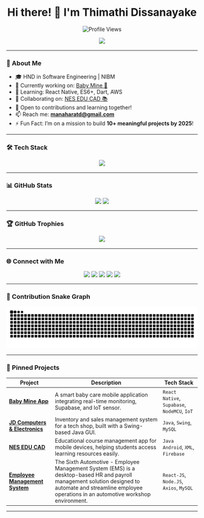 <h1 align="center">Hi there! 👋 I'm Thimathi Dissanayake</h1>

<p align="center">
  <img src="https://komarev.com/ghpvc/?username=thimathi&label=Profile%20views&color=0e75b6&style=flat" alt="Profile Views" />
</p>

<p align="center">
  <img src="https://readme-typing-svg.herokuapp.com?size=22&center=true&width=700&lines=Aspiring+Software+Engineer;Passionate+Mobile+App+Developer;React+Native+|+Spring+Boot+|+C#+|+Firebase+|+Node.js;Life-long+Learner+|+Open+Source+Enthusiast" />
</p>

---

### 🚀 About Me

- 🎓 HND in Software Engineering | NIBM  
- 🔭 Currently working on: [Baby Mine 👶](https://github.com/thimathi/baby_mine?tab=readme-ov-file)  
- 🌱 Learning: React Native, ES6+, Dart, AWS  
- 🤝 Collaborating on: [NES EDU CAD 📚](https://github.com/Bhanu2001829/MAD-project)  
- 🧩 Open to contributions and learning together!  
- 📫 Reach me: **manaharatd@gmail.com**  
- ⚡ Fun Fact: I’m on a mission to build **10+ meaningful projects by 2025**!

---

### 🛠️ Tech Stack

<p align="center">
  <img src="https://skillicons.dev/icons?i=java,spring,react,flutter,php,python,dart,js,ts,nodejs,git,github,mysql,mongodb,postgres,linux,vscode,aws" />
</p>

---

### 📊 GitHub Stats

<p align="center">
  <img src="https://github-readme-stats.vercel.app/api?username=thimathi&show_icons=true&theme=radical" height="150" />
  <img src="https://github-readme-streak-stats.herokuapp.com/?user=thimathi&theme=radical" height="150" />
</p>

---

### 🏆 GitHub Trophies

<p align="center">
  <img src="https://github-profile-trophy.vercel.app/?username=thimathi&theme=radical&no-frame=true&margin-w=10" />
</p>

---

### 🌐 Connect with Me

<p align="center">
  <a href="https://linkedin.com/in/thimathi"><img src="https://img.shields.io/badge/LinkedIn-blue?logo=linkedin&logoColor=white" /></a>
  <a href="https://kaggle.com/thimathimdissanayake"><img src="https://img.shields.io/badge/Kaggle-20BEFF?logo=kaggle&logoColor=white" /></a>
  <a href="https://fb.com/mrthimmm"><img src="https://img.shields.io/badge/Facebook-1877F2?logo=facebook&logoColor=white" /></a>
  <a href="https://instagram.com/thimmm"><img src="https://img.shields.io/badge/Instagram-E4405F?logo=instagram&logoColor=white" /></a>
  <a href="https://www.youtube.com/c/daysofthim"><img src="https://img.shields.io/badge/YouTube-FF0000?logo=youtube&logoColor=white" /></a>
</p>

---

### 🐍 Contribution Snake Graph

<p align="center">
  <img src="https://raw.githubusercontent.com/thimathi/thimathi/output/snake.svg" alt="snake animation" />
</p>

---

### 📌 Pinned Projects

| Project | Description | Tech Stack |
|--------|-------------|------------|
| [**Baby Mine App**](https://github.com/thimathi/BabyCareApp) | A smart baby care mobile application integrating real-time monitoring, Supabase, and IoT sensor. | `React Native`, `Supabase`, `NodeMCU`, `IoT` |
| [**JD Computers & Electronics**](https://github.com/thimathi/JD_Computers_And_Electronics) | Inventory and sales management system for a tech shop, built with a Swing-based Java GUI. | `Java`, `Swing`, `MySQL` |
| [**NES EDU CAD**](https://github.com/Bhanu2001829/MAD-project) | Educational course management app for mobile devices, helping students access learning resources easily. | `Java Android`, `XML`, `Firebase` |
| [**Employee Management System**](https://github.com/thimathi/the_sixth_automotive) | The Sixth Automotive - Employee Management System (EMS) is a desktop-based HR and payroll management solution designed to automate and streamline employee operations in an automotive workshop environment. | `React-JS`, `Node.JS`, `Axios`, `MySQL` |

---
